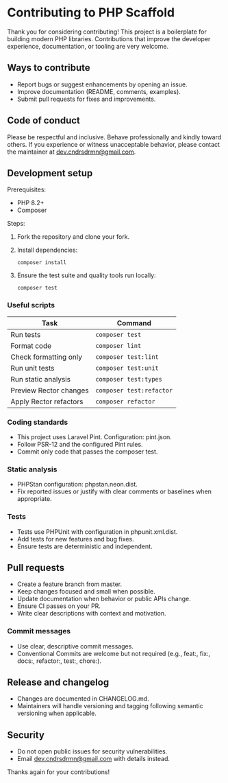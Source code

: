 # Contributing to PHP Scaffold

Thank you for considering contributing! This project is a boilerplate for building modern PHP libraries. Contributions
that improve the developer experience, documentation, or tooling are very welcome.

## Ways to contribute

- Report bugs or suggest enhancements by opening an issue.
- Improve documentation (README, comments, examples).
- Submit pull requests for fixes and improvements.

## Code of conduct

Please be respectful and inclusive. Behave professionally and kindly toward others. If you experience or witness
unacceptable behavior, please contact the maintainer at dev.cndrsdrmn@gmail.com.

## Development setup

Prerequisites:

- PHP 8.2+
- Composer

Steps:

1. Fork the repository and clone your fork.
2. Install dependencies:
   ```shell
   composer install
   ```

3. Ensure the test suite and quality tools run locally:

   ```shell
   composer test
   ```

### Useful scripts

| Task                   | Command                  |
|------------------------|--------------------------|
| Run tests              | `composer test`          |
| Format code            | `composer lint`          |
| Check formatting only  | `composer test:lint`     |
| Run unit tests         | `composer test:unit`     |
| Run static analysis    | `composer test:types`    |
| Preview Rector changes | `composer test:refactor` |
| Apply Rector refactors | `composer refactor`      |

### Coding standards

- This project uses Laravel Pint. Configuration: pint.json.
- Follow PSR-12 and the configured Pint rules.
- Commit only code that passes the composer test.

### Static analysis

- PHPStan configuration: phpstan.neon.dist.
- Fix reported issues or justify with clear comments or baselines when appropriate.

### Tests

- Tests use PHPUnit with configuration in phpunit.xml.dist.
- Add tests for new features and bug fixes.
- Ensure tests are deterministic and independent.

## Pull requests

- Create a feature branch from master.
- Keep changes focused and small when possible.
- Update documentation when behavior or public APIs change.
- Ensure CI passes on your PR.
- Write clear descriptions with context and motivation.

### Commit messages

- Use clear, descriptive commit messages.
- Conventional Commits are welcome but not required (e.g., feat:, fix:, docs:, refactor:, test:, chore:).

## Release and changelog

- Changes are documented in CHANGELOG.md.
- Maintainers will handle versioning and tagging following semantic versioning when applicable.

## Security

- Do not open public issues for security vulnerabilities.
- Email dev.cndrsdrmn@gmail.com with details instead.

Thanks again for your contributions!
